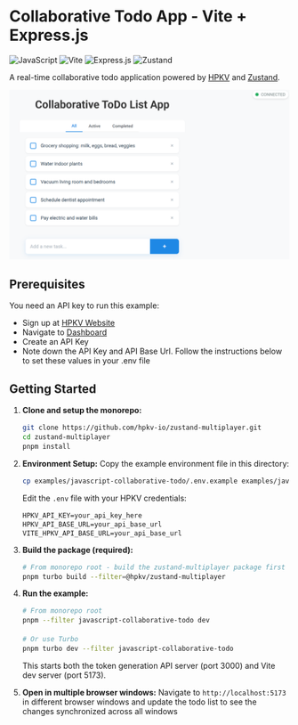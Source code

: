 # Collaborative Todo App - Vite + Express.js

![JavaScript](https://img.shields.io/badge/javascript-%23323330.svg?style=for-the-badge&logo=javascript&logoColor=%23F7DF1E)
![Vite](https://img.shields.io/badge/vite-%23646CFF.svg?style=for-the-badge&logo=vite&logoColor=white)
![Express.js](https://img.shields.io/badge/express.js-%23404d59.svg?style=for-the-badge&logo=express&logoColor=%2361DAFB)
![Zustand](https://img.shields.io/badge/zustand-%23FF6B6B.svg?style=for-the-badge&logo=react&logoColor=white)

A real-time collaborative todo application powered by [HPKV](https://hpkv.io) and [Zustand](https://zustand.docs.pmnd.rs/).

![Collaborative Todo App Screenshot](../../.github/assets/examples/collaborative-todo-list.png)


## Prerequisites

You need an API key to run this example:

- Sign up at [HPKV Website](https://hpkv.io/signup)
- Navigate to [Dashboard](https://hpkv.io/dashboard)
- Create an API Key  
- Note down the API Key and API Base Url. Follow the instructions below to set these values in your .env file

## Getting Started

1. **Clone and setup the monorepo:**
   ```bash
   git clone https://github.com/hpkv-io/zustand-multiplayer.git
   cd zustand-multiplayer
   pnpm install
   ```

2. **Environment Setup:**
   Copy the example environment file in this directory:
   ```bash
   cp examples/javascript-collaborative-todo/.env.example examples/javascript-collaborative-todo/.env
   ```

   Edit the `.env` file with your HPKV credentials:
   ```env
   HPKV_API_KEY=your_api_key_here
   HPKV_API_BASE_URL=your_api_base_url
   VITE_HPKV_API_BASE_URL=your_api_base_url
   ```

3. **Build the package (required):**
   ```bash
   # From monorepo root - build the zustand-multiplayer package first
   pnpm turbo build --filter=@hpkv/zustand-multiplayer
   ```

4. **Run the example:**
   ```bash
   # From monorepo root
   pnpm --filter javascript-collaborative-todo dev
   
   # Or use Turbo
   pnpm turbo dev --filter javascript-collaborative-todo
   ```

   This starts both the token generation API server (port 3000) and Vite dev server (port 5173).

4. **Open in multiple browser windows:**
   Navigate to `http://localhost:5173` in different browser windows and update the todo list to see the changes synchronized across all windows
